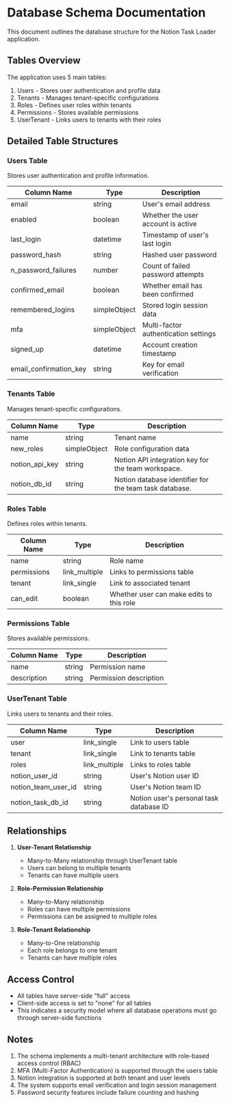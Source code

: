 # Database Schema Documentation

This document outlines the database structure for the Notion Task Loader application.

## Tables Overview

The application uses 5 main tables:
1. Users - Stores user authentication and profile data
2. Tenants - Manages tenant-specific configurations
3. Roles - Defines user roles within tenants
4. Permissions - Stores available permissions
5. UserTenant - Links users to tenants with their roles

## Detailed Table Structures

### Users Table
Stores user authentication and profile information.

| Column Name | Type | Description |
|------------|------|-------------|
| email | string | User's email address |
| enabled | boolean | Whether the user account is active |
| last_login | datetime | Timestamp of user's last login |
| password_hash | string | Hashed user password |
| n_password_failures | number | Count of failed password attempts |
| confirmed_email | boolean | Whether email has been confirmed |
| remembered_logins | simpleObject | Stored login session data |
| mfa | simpleObject | Multi-factor authentication settings |
| signed_up | datetime | Account creation timestamp |
| email_confirmation_key | string | Key for email verification |

### Tenants Table
Manages tenant-specific configurations.

| Column Name | Type | Description |
|------------|------|-------------|
| name | string | Tenant name |
| new_roles | simpleObject | Role configuration data |
| notion_api_key | string | Notion API integration key for the team workspace. |
| notion_db_id | string | Notion database identifier for the team task database. |

### Roles Table
Defines roles within tenants.

| Column Name | Type | Description |
|------------|------|-------------|
| name | string | Role name |
| permissions | link_multiple | Links to permissions table |
| tenant | link_single | Link to associated tenant |
| can_edit | boolean | Whether user can make edits to this role |

### Permissions Table
Stores available permissions.

| Column Name | Type | Description |
|------------|------|-------------|
| name | string | Permission name |
| description | string | Permission description |

### UserTenant Table
Links users to tenants and their roles.

| Column Name | Type | Description |
|------------|------|-------------|
| user | link_single | Link to users table |
| tenant | link_single | Link to tenants table |
| roles | link_multiple | Links to roles table |
| notion_user_id | string | User's Notion user ID |
| notion_team_user_id | string | User's Notion team ID |
| notion_task_db_id | string | Notion user's personal task database ID |

## Relationships

1. **User-Tenant Relationship**
   - Many-to-Many relationship through UserTenant table
   - Users can belong to multiple tenants
   - Tenants can have multiple users

2. **Role-Permission Relationship**
   - Many-to-Many relationship
   - Roles can have multiple permissions
   - Permissions can be assigned to multiple roles

3. **Role-Tenant Relationship**
   - Many-to-One relationship
   - Each role belongs to one tenant
   - Tenants can have multiple roles

## Access Control

- All tables have server-side "full" access
- Client-side access is set to "none" for all tables
- This indicates a security model where all database operations must go through server-side functions

## Notes

1. The schema implements a multi-tenant architecture with role-based access control (RBAC)
2. MFA (Multi-Factor Authentication) is supported through the users table
3. Notion integration is supported at both tenant and user levels
4. The system supports email verification and login session management
5. Password security features include failure counting and hashing
